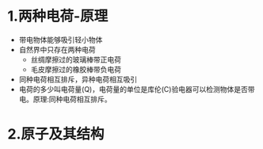 # 1.两种电荷-原理

- 带电物体能够吸引轻小物体
- 自然界中只存在两种电荷
  - 丝绸摩擦过的玻璃棒带正电荷
  - 毛皮摩擦过的橡胶棒带负电荷
- 同种电荷相互排斥，异种电荷相互吸引
- 电荷的多少叫电荷量(Q)，电荷量的单位是库伦(C)验电器可以检测物体是否带电。原理:同种电荷相互排斥。

# 2.原子及其结构
